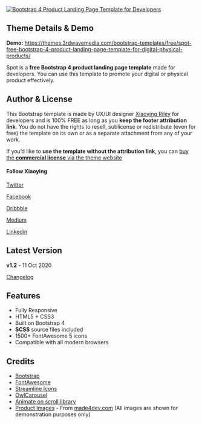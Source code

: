 [![Bootstrap 4 Product Landing Page Template for Developers](https://themes.3rdwavemedia.com/wp-content/uploads/2019/06/Bootstrap-Product-Landing-Page-Template-Spot-Promo.jpg)](https://themes.3rdwavemedia.com/bootstrap-templates/free/spot-free-bootstrap-4-product-landing-page-template-for-digital-physical-products/)

Theme Details & Demo
--------------------

**Demo:** https://themes.3rdwavemedia.com/bootstrap-templates/free/spot-free-bootstrap-4-product-landing-page-template-for-digital-physical-products/

Spot is a **free Bootstrap 4 product landing page template** made for developers. You can use this template to promote your digital or physical product effectively.

Author & License
----------------

This Bootstrap template is made by UX/UI designer [Xiaoying Riley](https://twitter.com/3rdwave_themes) for developers and is 100% FREE as long as you **keep the footer attribution link**. You do not have the rights to resell, sublicense or redistribute (even for free) the template on its own or as a separate attachment from any of your work.

If you’d like to **use the template without the attribution link**, you can [buy the **commercial license** via the theme website](https://themes.3rdwavemedia.com/bootstrap-templates/free/spot-free-bootstrap-4-product-landing-page-template-for-digital-physical-products/)

#### Follow Xiaoying

[Twitter](https://twitter.com/3rdwave_themes)

[Facebook](https://www.facebook.com/3rdwavethemes/)

[Dribbble](https://dribbble.com/Xiaoying)

[Medium](https://medium.com/@3rdwave_themes)

[Linkedin](https://uk.linkedin.com/in/xiaoying)

Latest Version
--------------

**v1.2** - 11 Oct 2020

[Changelog](https://themes.3rdwavemedia.com/bootstrap-templates/free/spot-free-bootstrap-4-product-landing-page-template-for-digital-physical-products/?target=changelog)

Features
--------

-   Fully Responsive
-   HTML5 + CSS3
-   Built on Bootstrap 4
-   **SCSS** source files included
-   1500+ FontAwesome 5 icons
-   Compatible with all modern browsers

Credits
-------

-   [Bootstrap](https://getbootstrap.com/)
-   [FontAwesome](https://fortawesome.github.io/Font-Awesome/)
-   [Streamline Icons](https://transactions.sendowl.com/stores/9358/151385)
-   [OwlCarousel](https://owlcarousel2.github.io/OwlCarousel2/)
-   [Animate on scroll library](https://github.com/michalsnik/aos)
-   [Product Images](https://github.com/michalsnik/aos) - From [made4dev.com](https://made4dev.com) (All images are shown for demonstration purposes only)
